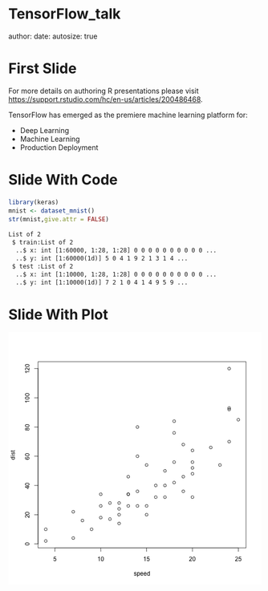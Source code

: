 TensorFlow_talk
========================================================
author: 
date: 
autosize: true

First Slide
========================================================

For more details on authoring R presentations please visit <https://support.rstudio.com/hc/en-us/articles/200486468>.

TensorFlow has emerged as the premiere machine learning platform for:
- Deep Learning
- Machine Learning
- Production Deployment

Slide With Code
========================================================


```r
library(keras)
mnist <- dataset_mnist()
str(mnist,give.attr = FALSE)
```

```
List of 2
 $ train:List of 2
  ..$ x: int [1:60000, 1:28, 1:28] 0 0 0 0 0 0 0 0 0 0 ...
  ..$ y: int [1:60000(1d)] 5 0 4 1 9 2 1 3 1 4 ...
 $ test :List of 2
  ..$ x: int [1:10000, 1:28, 1:28] 0 0 0 0 0 0 0 0 0 0 ...
  ..$ y: int [1:10000(1d)] 7 2 1 0 4 1 4 9 5 9 ...
```

Slide With Plot
========================================================

![plot of chunk unnamed-chunk-2](TensorFlow_talk-figure/unnamed-chunk-2-1.png)
